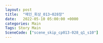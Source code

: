```yaml
---
layout: post
title:  "메인_회상_013~028장"
date:   2022-05-10 05:00:00 +0000
categories: Main
Tags: Story Main
SceneCode: ["scene_skip_cp013-028_q1_s10"]
---
```

